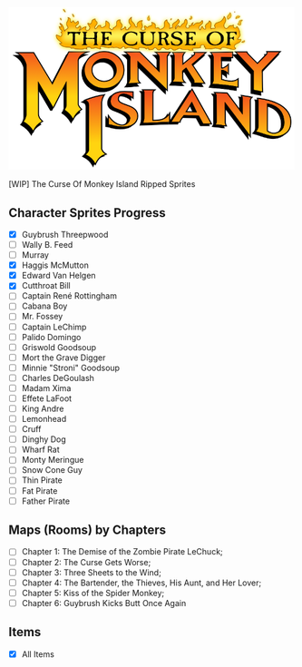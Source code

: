 ![alt ReCap logo and title](https://raw.githubusercontent.com/JeanxPereira/CMI-Sprites/main/CMI-Logo.png)

[WIP] The Curse Of Monkey Island Ripped Sprites

## Character Sprites Progress
- [x] Guybrush Threepwood
- [ ] Wally B. Feed
- [ ] Murray
- [x] Haggis McMutton
- [x] Edward Van Helgen
- [x] Cutthroat Bill
- [ ] Captain René Rottingham
- [ ] Cabana Boy
- [ ] Mr. Fossey
- [ ] Captain LeChimp
- [ ] Palido Domingo
- [ ] Griswold Goodsoup
- [ ] Mort the Grave Digger
- [ ] Minnie "Stroni" Goodsoup
- [ ] Charles DeGoulash
- [ ] Madam Xima
- [ ] Effete LaFoot
- [ ] King Andre
- [ ] Lemonhead
- [ ] Cruff
- [ ] Dinghy Dog
- [ ] Wharf Rat
- [ ] Monty Meringue
- [ ] Snow Cone Guy
- [ ] Thin Pirate
- [ ] Fat Pirate
- [ ] Father Pirate

## Maps (Rooms) by Chapters
- [ ] Chapter 1: The Demise of the Zombie Pirate LeChuck;
- [ ] Chapter 2: The Curse Gets Worse;
- [ ] Chapter 3: Three Sheets to the Wind;
- [ ] Chapter 4: The Bartender, the Thieves, His Aunt, and Her Lover;
- [ ] Chapter 5: Kiss of the Spider Monkey;
- [ ] Chapter 6: Guybrush Kicks Butt Once Again

## Items
- [x] All Items
